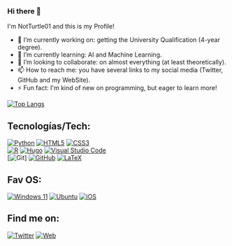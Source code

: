 ### Hi there 👋

I'm NotTurtle01 and this is my Profile!
<!--
**NotTurtle01/NotTurtle01** is a ✨ _special_ ✨ repository because its `README.md` (this file) appears on your GitHub profile.

Here are some ideas to get you started: -->

- 🔭 I’m currently working on: getting the University Qualification (4-year degree).
- 🌱 I’m currently learning: AI and Machine Learning.
- 👯 I’m looking to collaborate: on almost everything (at least theoretically).
- 📫 How to reach me: you have several links to my social media (Twitter, GitHub and my WebSite).
- ⚡ Fun fact: I'm kind of new on programming, but eager to learn more!

[![Top Langs](https://github-readme-stats.vercel.app/api/top-langs/?username=NotTurtle01&layout=compact&theme=vision-friendly-dark)](https://github.com/anuraghazra/github-readme-stats)

## Tecnologías/Tech:
[![Python](https://img.shields.io/badge/python-3670A0?style=for-the-badge&logo=python&logoColor=ffdd54)]()
[![HTML5](https://img.shields.io/badge/html5-%23E34F26.svg?style=for-the-badge&logo=html5&logoColor=white)]()
[![CSS3](https://img.shields.io/badge/css3-%231572B6.svg?style=for-the-badge&logo=css3&logoColor=white)]()
<br>
[![R](https://img.shields.io/badge/r-%23276DC3.svg?style=for-the-badge&logo=r&logoColor=white)]()
[![Hugo](https://img.shields.io/badge/Hugo-black.svg?style=for-the-badge&logo=Hugo)]()
[![Visual Studio Code](https://img.shields.io/badge/Visual%20Studio%20Code-0078d7.svg?style=for-the-badge&logo=visual-studio-code&logoColor=white)]()
<br>
[![Git](https://img.shields.io/badge/git-%23F05033.svg?style=for-the-badge&logo=git&logoColor=white)]
[![GitHub](https://img.shields.io/badge/github-%23121011.svg?style=for-the-badge&logo=github&logoColor=white)]()
[![LaTeX](https://img.shields.io/badge/latex-%23008080.svg?style=for-the-badge&logo=latex&logoColor=white)]()


## Fav OS:
[![Windows 11](https://img.shields.io/badge/Windows%2011-%230079d5.svg?style=for-the-badge&logo=Windows%2011&logoColor=white)]()
[![Ubuntu](https://img.shields.io/badge/Ubuntu-E95420?style=for-the-badge&logo=ubuntu&logoColor=white)]()
[![iOS](https://img.shields.io/badge/iOS-000000?style=for-the-badge&logo=ios&logoColor=white)]()

## Find me on:

[![Twitter](https://img.shields.io/badge/Twitter-@oscarmirass-1DA1F2?style=for-the-badge&logo=twitter&logoColor=white&labelColor=101010)](https://twitter.com/oscarmirass)
[![Web](https://img.shields.io/badge/Link_Site-notturtle01-39E09B?style=for-the-badge&logo=Linktree&logoColor=white&labelColor=101010)](https://notturtle01.github.io)
